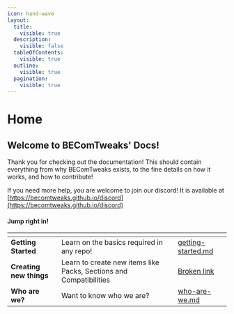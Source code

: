 ```yaml
---
icon: hand-wave
layout:
  title:
    visible: true
  description:
    visible: false
  tableOfContents:
    visible: true
  outline:
    visible: true
  pagination:
    visible: true
---
```


# Home

## Welcome to BEComTweaks' Docs!

Thank you for checking out the documentation! This should contain everything from why BEComTweaks exists, to the fine details on how it works, and how to contribute!

If you need more help, you are welcome to join our discord! It is available at [https://becomtweaks.github.io/discord](https://becomtweaks.github.io/discord)

#### Jump right in!

<table data-view="cards"><thead><tr><th></th><th></th><th data-hidden data-card-target data-type="content-ref"></th></tr></thead><tbody><tr><td><strong>Getting Started</strong></td><td>Learn on the basics required in any repo!</td><td><a href="getting-started.md">getting-started.md</a></td></tr><tr><td><strong>Creating new things</strong></td><td>Learn to create new items like Packs, Sections and Compatibilities</td><td><a href="broken-reference">Broken link</a></td></tr><tr><td><strong>Who are we?</strong></td><td>Want to know who we are?</td><td><a href="who-are-we.md">who-are-we.md</a></td></tr></tbody></table>

